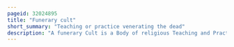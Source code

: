 ```yaml
---
pageid: 32024895
title: "Funerary cult"
short_summary: "Teaching or practice venerating the dead"
description: "A funerary Cult is a Body of religious Teaching and Practice centered on the Veneration of the Dead in which the Living are thought to be able to confer Benefits on the dead in the Afterlife or to appease their Otherwise Wrath. Rituals were carried on either for the Benefit of the dead by their Relatives or by a Class of Priests appointed and paid to perform the Rites. These Rituals took Place at the Tombs of the dead themselves or at mortuary Temples designated for this Purpose. Funerary Cults can be found in a wide Variety of Cultures."
---
```

